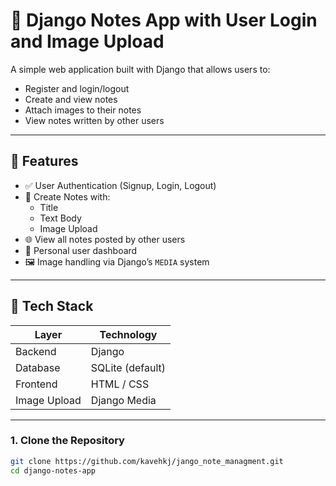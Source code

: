 # 📝 Django Notes App with User Login and Image Upload

A simple web application built with Django that allows users to:

- Register and login/logout
- Create and view notes
- Attach images to their notes
- View notes written by other users

---

## 🌟 Features

- ✅ User Authentication (Signup, Login, Logout)
- 📝 Create Notes with:
  - Title
  - Text Body
  - Image Upload
- 🌐 View all notes posted by other users
- 🧑 Personal user dashboard
- 🖼️ Image handling via Django’s `MEDIA` system

---

## 🧱 Tech Stack

| Layer        | Technology        |
|--------------|------------------|
| Backend      | Django            |
| Database     | SQLite (default)  |
| Frontend     | HTML / CSS  |
| Image Upload | Django Media      |

---

### 1. Clone the Repository
```bash
git clone https://github.com/kavehkj/jango_note_managment.git
cd django-notes-app
